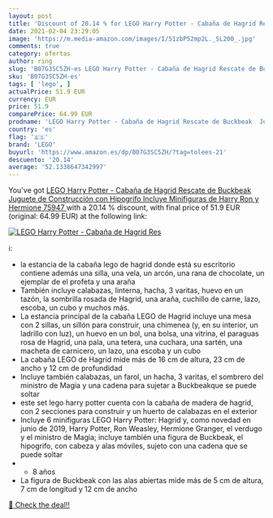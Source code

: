 ```yaml
---
layout: post
title: 'Discount of 20.14 % for LEGO Harry Potter - Cabaña de Hagrid Res'
date: 2021-02-04 23:29:05
image: 'https://m.media-amazon.com/images/I/51zbP52mp2L._SL200_.jpg'
comments: true
category: ofertas
author: ring
slug: 'B07G3SC5ZH-es LEGO Harry Potter - Cabaña de Hagrid Rescate de Buckbeak...'
sku: 'B07G3SC5ZH-es'
tags: [ 'lego', ]
actualPrice: 51.9 EUR
currency: EUR
price: 51.9
comparePrice: 64.99 EUR
prodname: 'LEGO Harry Potter - Cabaña de Hagrid Rescate de Buckbeak  Juguete de Construcción con Hipogrifo  Incluye Minifiguras de Harry  Ron y Hermione  75947 '
country: 'es'
flag: '🇪🇸'
brand: 'LEGO'
buyurl: 'https://www.amazon.es/dp/B07G3SC5ZH/?tag=tolees-21'
descuento: '20.14'
average: '52.1338647342997'
---
```


You've got [LEGO Harry Potter - Cabaña de Hagrid Rescate de Buckbeak  Juguete de Construcción con Hipogrifo  Incluye Minifiguras de Harry  Ron y Hermione  75947 ](https://www.amazon.es/dp/B07G3SC5ZH/?tag=tolees-21) with a  20.14 % discount, with final price of 51.9 EUR (original: 64.99 EUR) at the following link:

[![LEGO Harry Potter - Cabaña de Hagrid Res](https://m.media-amazon.com/images/I/51zbP52mp2L._SL200_.jpg)](https://www.amazon.es/dp/B07G3SC5ZH/?tag=tolees-21)

ℹ️:

- la estancia de la cabaña lego de hagrid donde está su escritorio contiene además una silla, una vela, un arcón, una rana de chocolate, un ejemplar de el profeta y una araña
- También incluye calabazas, linterna, hacha, 3 varitas, huevo en un tazón, la sombrilla rosada de Hagrid, una araña, cuchillo de carne, lazo, escoba, un cubo y muchos más.
- La estancia principal de la cabaña LEGO de Hagrid incluye una mesa con 2 sillas, un sillón para construir, una chimenea (y, en su interior, un ladrillo con luz), un huevo en un bol, una bolsa, una vitrina, el paraguas rosa de Hagrid, una pala, una tetera, una cuchara, una sartén, una macheta de carnicero, un lazo, una escoba y un cubo
- La cabaña LEGO de Hagrid mide más de 16 cm de altura, 23 cm de ancho y 12 cm de profundidad
- Incluye también calabazas, un farol, un hacha, 3 varitas, el sombrero del ministro de Magia y una cadena para sujetar a Buckbeakque se puede soltar
- este set lego harry potter cuenta con la cabaña de madera de hagrid, con 2 secciones para construir y un huerto de calabazas en el exterior
- Incluye 6 minifiguras LEGO Harry Potter: Hagrid y, como novedad en junio de 2019, Harry Potter, Ron Weasley, Hermione Granger, el verdugo y el ministro de Magia; incluye también una figura de Buckbeak, el hipogrifo, con cabeza y alas móviles, sujeto con una cadena que se puede soltar
- + 8 años
- La figura de Buckbeak con las alas abiertas mide más de 5 cm de altura, 7 cm de longitud y 12 cm de ancho

[🛒 Check the deal!!](https://www.amazon.es/dp/B07G3SC5ZH/?tag=tolees-21)
